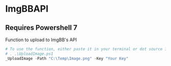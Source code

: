 # ImgBBAPI

## Requires Powershell 7

Function to upload to ImgBB's API
```powershell
# To use the function, either paste it in your terminal or dot source it.
# . .\UploadImage.ps1
_UploadImage -Path "C:\Temp\Image.png" -Key "Your Key"
```